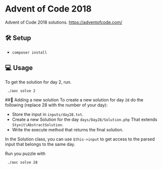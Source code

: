 # Advent of Code 2018
Advent of Code 2018 solutions. https://adventofcode.com/

## 🛠 Setup
- `composer install`

## 💻 Usage
To get the solution for day 2, run.
```
 ./aoc solve 2
```

##️👷 Adding a new solution
To create a new solution for day `28` do the following (replace 28 with the number of your day):
- Store the input in `inputs/day28.txt`.
- Create a new Solution for the day `days/Day28/Solution.php` That extends `Styxit\AbstractSolution`.
- Write the execute method that returns the final solution.

In the Solution class, you can use `$this->input` to get access to the parsed input that belongs to the same day.

Run you puzzle with
```
 ./aoc solve 28
```
